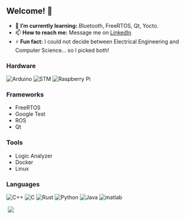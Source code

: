## Welcome! 👋
* 🌱 **I’m currently learning:** Bluetooth, FreeRTOS, Qt, Yocto.
* 📫 **How to reach me:** Message me on [LinkedIn](https://www.linkedin.com/in/crsz/)
* ⚡ **Fun fact:** I could not decide between Electrical Engineering and Computer Science... so I picked both!

### Hardware
![Arduino](https://img.shields.io/badge/Arduino-00979D.svg?style=flat&logo=arduino&logoColor=white)
![STM](https://img.shields.io/badge/STM32-03234B.svg?style=flat&logo=stmicroelectronics&logoColor=white)
![Raspberry Pi](https://img.shields.io/badge/RaspberryPi-A22846.svg?style=flat&logo=raspberrypi&logoColor=white)

### Frameworks
- FreeRTOS
- Google Test
- ROS
- Qt

### Tools
- Logic Analyzer
- Docker
- Linux

### Languages
![C++](https://img.shields.io/badge/C++-00599C?style=flat&logo=cplusplus&logoColor=white)
![C](https://img.shields.io/badge/C-62768D?style=flat&logo=c&logoColor=white)
![Rust](https://img.shields.io/badge/Rust-orange?style=flat&logo=rust&logoColor=black)
![Python](https://img.shields.io/badge/-Python-3776AB?style=flat&logo=Python&logoColor=ffdd54)
![Java](https://img.shields.io/badge/java-E34A86?style=flat&logo=java&logoColor=white)
![matlab](https://img.shields.io/badge/MATLAB-orange.svg?style=flat&logo=matlab&logoColor=white)

<p>&nbsp;<img align="center" src="https://github-readme-stats.vercel.app/api?username=crsz20&show_icons=true&locale=en" /></p>
